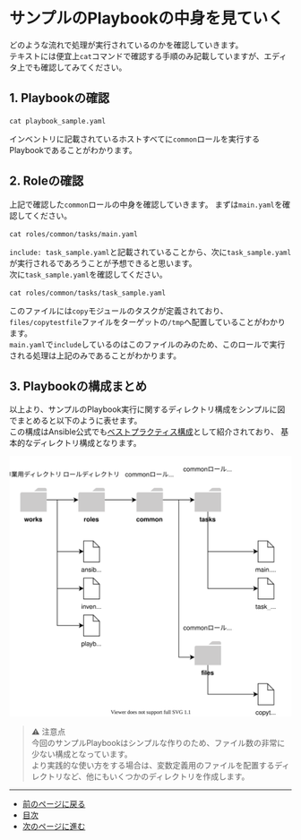 # サンプルのPlaybookの中身を見ていく

どのような流れで処理が実行されているのかを確認していきます。  
テキストには便宜上`cat`コマンドで確認する手順のみ記載していますが、エディタ上でも確認してみてください。

## 1. Playbookの確認

`cat playbook_sample.yaml`

インベントリに記載されているホストすべてに`common`ロールを実行するPlaybookであることがわかります。

## 2. Roleの確認

上記で確認した`common`ロールの中身を確認していきます。
まずは`main.yaml`を確認してください。

`cat roles/common/tasks/main.yaml`

`include: task_sample.yaml`と記載されていることから、次に`task_sample.yaml`が実行されるであろうことが予想できると思います。  
次に`task_sample.yaml`を確認してください。

`cat roles/common/tasks/task_sample.yaml`

このファイルには`copy`モジュールのタスクが定義されており、`files/copytestfile`ファイルをターゲットの`/tmp`へ配置していることがわかります。  
`main.yaml`で`include`しているのはこのファイルのみのため、このロールで実行される処理は上記のみであることがわかります。

## 3. Playbookの構成まとめ

以上より、サンプルのPlaybook実行に関するディレクトリ構成をシンプルに図でまとめると以下のように表せます。  
この構成はAnsible公式でも[ベストプラクティス構成](https://docs.ansible.com/ansible/2.9_ja/user_guide/playbooks_best_practices.html#directory-layout)として紹介されており、
基本的なディレクトリ構成となります。

![](img/playbook.drawio.svg)

> ⚠️ 注意点  
> 今回のサンプルPlaybookはシンプルな作りのため、ファイル数の非常に少ない構成となっています。  
> より実践的な使い方をする場合は、変数定義用のファイルを配置するディレクトリなど、他にもいくつかのディレクトリを作成します。

---

- [前のページに戻る](step4.md)
- [目次](README.md)
- [次のページに進む](step6.md)
